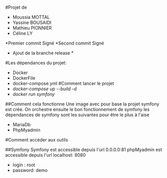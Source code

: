 #Projet de

- Moussia MOTTAL
- Yassine BOUSAIDI
- Mathieu PIONNIER
- Céline LY

*Premier commit Signé
*Second commit Signé
* Ajout de la branche release *

#Les dépendances du projet:

- Docker
- DockerFile
- docker-compose.yml
  #Comment lancer le projet
- _docker-compose up --build -d_
- _docker run symfony_

##Comment cela fonctionne
Une image avec pour base la projet symfony est crée.
On orchestre ensuite le bon fonctionnement de symfony
les dépendances de symfony sont les suivantes pour être le plus à l'aise

- MariaDb
- PhpMyadmin

#Comment accéder aux outils

##Symfony
Symfony est accessible depuis l'url 0.0.0.0:81
phpMyadmin est accessible depuis l'url localhost: 8080

- login : root
- password: demo
